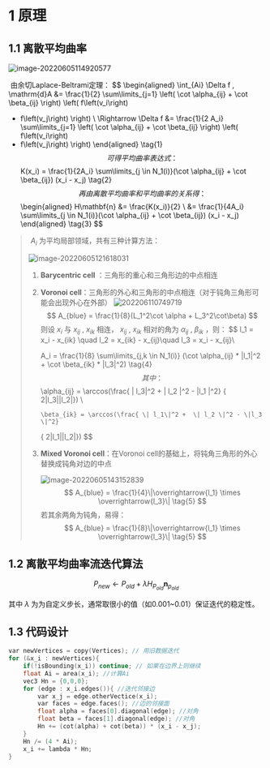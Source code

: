 # 1 原理

## 1.1 离散平均曲率

![image-20220605114920577](https://qglh-tuchuang.oss-cn-hangzhou.aliyuncs.com/markdown_img/202206110749048.png)

​	由余切Laplace-Beltrami定理：
$$
\begin{aligned}
\int_{Ai} \Delta f \, \mathrm{d}A &= \frac{1}{2}
\sum\limits_{j=1} \left( \cot \alpha_{ij} + \cot \beta_{ij} \right) \left( f\left(v_i\right)  
-  f\left(v_j\right)  \right) \\
\Rightarrow \Delta f &= \frac{1}{2 A_i}
\sum\limits_{j=1} \left( \cot \alpha_{ij} + \cot \beta_{ij} \right) \left( f\left(v_i\right)  
-  f\left(v_j\right)  \right)
\end{aligned} \tag{1}
$$
​	可得平均曲率表达式：
$$
K(x_i) = \frac{1}{2A_i} \sum\limits_{j \in N_1(i)}(\cot \alpha_{ij} + \cot \beta_{ij})
(x_i - x_j) \tag{2}
$$
​	再由离散平均曲率和平均曲率的关系得：
$$
\begin{aligned}
H\mathbf{n} &= \frac{K(x_i)}{2} \\
&= \frac{1}{4A_i} \sum\limits_{j \in N_1(i)}(\cot \alpha_{ij} + \cot \beta_{ij})
(x_i - x_j)
\end{aligned} \tag{3}
$$

> ​	 $A_i$ 为平均局部领域，共有三种计算方法：
>
> ![image-20220605121618031](https://qglh-tuchuang.oss-cn-hangzhou.aliyuncs.com/markdown_img/202206110749934.png)
>
> 1. **Barycentric cell** ：三角形的重心和三角形边的中点相连
>
> 2. **Voronoi cell**：三角形的外心和三角形的中点相连（对于钝角三角形可能会出现外心在外部）
>    ![202206110749719](https://qglh-tuchuang.oss-cn-hangzhou.aliyuncs.com/markdown_img/202206110749719.png)
>    $$
>    A_{blue} = \frac{1}{8}(L_1^2\cot \alpha + L_3^2\cot\beta)
>    $$
>    则设 $x_i$ 与 $x_{ij}$ , $x_{ik}$ 相连， $x_{ij}$ , $x_{ik}$ 相对的角为 $\alpha_{ij}$ , $\beta_{ik}$ ，则：
> $$
> l_1 = x_i - x_{ik} \quad
>    l_2 = x_{ik} - x_{ij}\quad
>    l_3 = x_i - x_{ij}\\
>       
>    A_i = \frac{1}{8} \sum\limits_{j,k \in N_1(i)} (\cot \alpha_{ij} * \|l_1\|^2 + \cot \beta_{ik} * \|l_3\|^2) \tag{4}
> $$
>    其中：
> $$
> \alpha_{ij} = \arccos(\frac{ \| l_3\|^2 +  \| l_2 \|^2 - \|l_1 \|^2}
>     { 2\|l_3\|\|l_2\|}) \\
>  
>        \beta_{ik} = \arccos(\frac{ \| l_1\|^2 +  \| l_2 \|^2 - \|l_3 \|^2}
>     { 2\|l_1\|\|l_2\|})
> $$
> 3. **Mixed Voronoi cell**：在Voronoi cell的基础上，将钝角三角形的外心替换成钝角对边的中点
> 
>      ![image-20220605143152839](https://qglh-tuchuang.oss-cn-hangzhou.aliyuncs.com/markdown_img/202206110748058.png)
> $$
> A_{blue} = \frac{1}{4}\|\overrightarrow{l_1} \times \overrightarrow{l_3}\| \tag{5}
> $$
>    若其余两角为钝角，易得：
> $$
> A_{blue} = \frac{1}{8}\|\overrightarrow{l_1} \times \overrightarrow{l_3}\| \tag{5}
> $$
> 



## 1.2 离散平均曲率流迭代算法
$$
P_{new} \leftarrow P_{old} + \lambda H_{P_{old}}\mathbf{n}_{p_{old}}
$$

其中 $\lambda$ 为为自定义步长，通常取很小的值（如0.001~0.01）保证迭代的稳定性。



## 1.3 代码设计

```cpp
var newVertices = copy(Vertices); // 用旧数据迭代
for (&x_i : newVertices){
    if(!isBounding(x_i)) continue; // 如果在边界上则继续
    float Ai = area(x_i); //计算Ai
    vec3 Hn = {0,0,0};
    for (edge : x_i.edges()){ //迭代邻接边
        var x_j = edge.otherVectice(x_i);
        var faces = edge.faces(); //边的邻接面
        float alpha = faces[0].diagonal(edge); //对角
        float beta = faces[1].diagonal(edge); //对角
        Hn += (cot(alpha) + cot(beta)) * (x_i - x_j);
    }
    Hn /= (4 * Ai);
    x_i += lambda * Hn;
}
```



